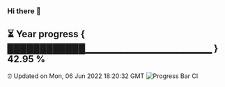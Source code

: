### Hi there 👋
⏳ Year progress { ████████████▁▁▁▁▁▁▁▁▁▁▁▁▁▁▁▁▁▁ } 42.95 %
---
⏰ Updated on Mon, 06 Jun 2022 18:20:32 GMT
![Progress Bar CI](https://github.com/liununu/liununu/workflows/Progress%20Bar%20CI/badge.svg)
